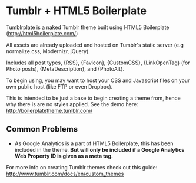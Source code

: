 # Tumblr + HTML5 Boilerplate #

Tumblrplate is a naked Tumblr theme built using HTML5 Boilerplate (http://html5boilerplate.com/)

All assets are already uploaded and hosted on Tumblr's static server (e.g normalize.css, Modernizr, jQuery).

Includes all post types, {RSS}, {Favicon}, {CustomCSS}, {LinkOpenTag} (for Photo posts), {MetaDescription}, and {PhotoAlt}.

To begin using, you may want to host your CSS and Javascript files on your own public host (like FTP or even Dropbox).

This is intended to be just a base to begin creating a theme from, hence why there is are no styles applied. See the demo here: http://boilerplatetheme.tumblr.com/

## Common Problems ##
- As Google Analytics is a part of HTML5 Boilerplate, this has been included in the theme. **But will only be included if a Google Analytics Web Property ID is given as a meta tag.**

For more info on creating Tumblr themes check out this guide: http://www.tumblr.com/docs/en/custom_themes